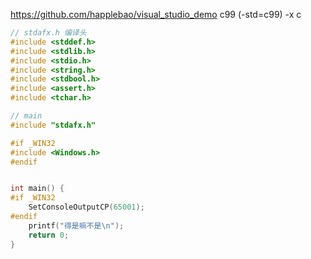 https://github.com/happlebao/visual_studio_demo
c99 (-std=c99)
-x c

```c
// stdafx.h 编译头
#include <stddef.h>
#include <stdlib.h>
#include <stdio.h>
#include <string.h>
#include <stdbool.h>
#include <assert.h>
#include <tchar.h>
```

```c
// main
#include "stdafx.h"

#if _WIN32
#include <Windows.h>
#endif


int main() {
#if _WIN32
	SetConsoleOutputCP(65001);
#endif
	printf("得是嘛不是\n");
    return 0;
}
```
